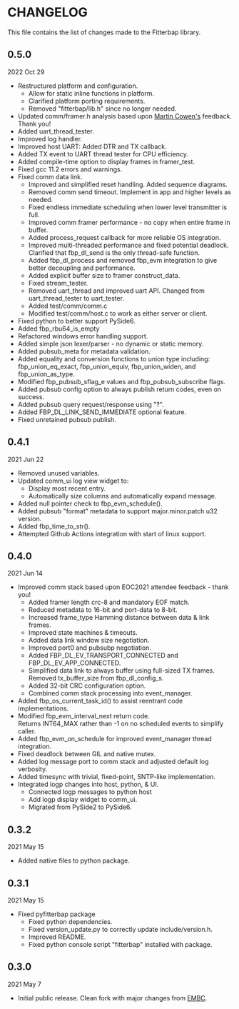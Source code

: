 
# CHANGELOG

This file contains the list of changes made to the Fitterbap library.


## 0.5.0

2022 Oct 29

* Restructured platform and configuration.
  * Allow for static inline functions in platform.
  * Clarified platform porting requirements.
  * Removed "fitterbap/lib.h" since no longer needed.
* Updated comm/framer.h analysis based upon
  [Martin Cowen's](http://blog.martincowen.me.uk/using-and-misusing-crcs.html)
  feedback.  Thank you!
* Added uart_thread_tester.
* Improved log handler.
* Improved host UART: Added DTR and TX callback.
* Added TX event to UART thread tester for CPU efficiency.
* Added compile-time option to display frames in framer_test.
* Fixed gcc 11.2 errors and warnings.
* Fixed comm data link.
  * Improved and simplified reset handling.  Added sequence diagrams.
  * Removed comm send timeout.  Implement in app and higher levels as needed.
  * Fixed endless immediate scheduling when lower level transmitter is full.
  * Improved comm framer performance - no copy when entire frame in buffer.
  * Added process_request callback for more reliable OS integration.
  * Improved multi-threaded performance and fixed potential deadlock.
    Clarified that fbp_dl_send is the only thread-safe function.
  * Added fbp_dl_process and removed fbp_evm integration to give better
    decoupling and performance.
  * Added explicit buffer size to framer construct_data.
  * Fixed stream_tester.
  * Removed uart_thread and improved uart API.
    Changed from uart_thread_tester to uart_tester.
  * Added test/comm/comm.c
  * Modified test/comm/host.c to work as either server or client.
* Fixed python to better support PySide6.
* Added fbp_rbu64_is_empty
* Refactored windows error handling support.
* Added simple json lexer/parser - no dynamic or static memory.
* Added pubsub_meta for metadata validation.
* Added equality and conversion functions to union type including:
  fbp_union_eq_exact, fbp_union_equiv, fbp_union_widen, and fbp_union_as_type.
* Modified fbp_pubsub_sflag_e values and fbp_pubsub_subscribe flags.
* Added pubsub config option to always publish return codes, even on success.
* Added pubsub query request/response using "?".
* Added FBP_DL_LINK_SEND_IMMEDIATE optional feature.
* Fixed unretained pubsub publish.


## 0.4.1

2021 Jun 22

*   Removed unused variables.
*   Updated comm_ui log view widget to:
    *    Display most recent entry.
    *    Automatically size columns and automatically expand message.
*   Added null pointer check to fbp_evm_schedule().
*   Added pubsub "format" metadata to support major.minor.patch u32 version.
*   Added fbp_time_to_str().
*   Attempted Github Actions integration with start of linux support.


## 0.4.0

2021 Jun 14

*   Improved comm stack based upon EOC2021 attendee feedback - thank you!
    *   Added framer length crc-8 and mandatory EOF match.
    *   Reduced metadata to 16-bit and port-data to 8-bit.
    *   Increased frame_type Hamming distance between data & link frames. 
    *   Improved state machines & timeouts.
    *   Added data link window size negotiation.    
    *   Improved port0 and pubsubp negotiation.
    *   Added FBP_DL_EV_TRANSPORT_CONNECTED and FBP_DL_EV_APP_CONNECTED.
    *   Simplified data link to always buffer using full-sized TX frames.
        Removed tx_buffer_size from fbp_dl_config_s.
    *   Added 32-bit CRC configuration option.
    *   Combined comm stack processing into event_manager.
*   Added fbp_os_current_task_id() to assist reentrant code implementations.
*   Modified fbp_evm_interval_next return code.  
    Returns INT64_MAX rather than -1 on no scheduled events to simplify caller.
*   Added fbp_evm_on_schedule for improved event_manager thread integration. 
*   Fixed deadlock between GIL and native mutex.
*   Added log message port to comm stack and adjusted default log verbosity.
*   Added timesync with trivial, fixed-point, SNTP-like implementation.
*   Integrated logp changes into host, python, & UI.
    *   Connected logp messages to python host
    *   Add logp display widget to comm_ui.
    *   Migrated from PySide2 to PySide6.


## 0.3.2

2021 May 15

*   Added native files to python package.


## 0.3.1

2021 May 15

*   Fixed pyfitterbap package
    *   Fixed python dependencies.
    *   Fixed version_update.py to correctly update include/version.h.
    *   Improved README.
    *   Fixed python console script "fitterbap" installed with package.


## 0.3.0

2021 May 7 

*   Initial public release.
    Clean fork with major changes from [EMBC](https://github.com/mliberty1/embc).
